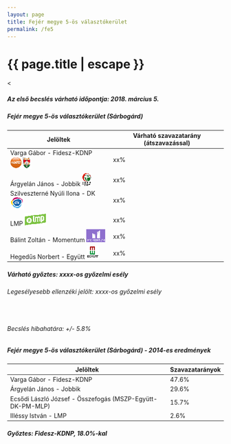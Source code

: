 ```yaml
---
layout: page
title: Fejér megye 5-ös választókerület
permalink: /fe5
---
```


<h1 class="page-title">{{ page.title | escape }}</h1>

<div class="section">
    <div class="row">
          <div class="col s12"><
<h5>Az első becslés várható időpontja: 2018. március 5.</h5>
		  <h5>Fejér megye 5-ös választókerület (Sárbogárd)</h5>
            <table class="striped">
              <thead>
                <tr>
                    <th>Jelöltek</th>
                    <th>Várható szavazatarány (átszavazással)</th>
                </tr>
              </thead>
              <tbody>
             <tr>
                  <td>Varga Gábor - Fidesz-KDNP <img src="images/fideszkdnp_logo.png"></td>
				  <td id="id_fidesz">xx%</td>
			</tr>
			<tr><td>Árgyelán János - Jobbik <img src="images/jobbik_logo.png"></td><td id="id_jobbik">xx%</td></tr>
<tr>
                  <td>Szilveszterné Nyúli Ilona - DK <img src="images/dk_logo.png"></td>
				  <td id="id_baloldal">xx%</td>
			</tr>
			<tr>
                  <td>LMP <img src="images/lmp_logo.png"></td>
				  <td id="id_lmp">xx%</td>
			</tr>
			<tr>
				  <td>Bálint Zoltán - Momentum <img src="images/momentum_logo.png"></td>
				  <td id="id_momentum">xx%</td>
			</tr>
<tr>
<td>Hegedűs Norbert -  Együtt <img src="images/egyutt_logo.png"></td>
<td id="id_egyutt">xx%</td>
</tr>                
              </tbody>
            </table>
			<h5>Várható győztes: <span id="gyoztes">xx</span><span id="esely">xx</span><span>-os győzelmi esély</span></h5>
			<h6>Legesélyesebb ellenzéki jelölt: <span id="masodik">xx</span><span id="esely2">xx</span><span>-os győzelmi esély</span></h6>
			<br/>
			<h6>Becslés hibahatára: +/- 5.8%</h6>
          </div>
    </div>
</div>

<div class="section">
    <div class="row">
          <div class="col s12">
		  <h5>Fejér megye 5-ös választókerület (Sárbogárd) - 2014-es eredmények</h5>
            <table class="striped">
              <thead>
                <tr>
                    <th>Jelöltek</th>
                    <th>Szavazatarányok</th>
                </tr>
              </thead>
              <tbody>
			  <tr>
                  <td>Varga Gábor - Fidesz-KDNP</td>
				  <td>47.6%</td>
			</tr>
			<tr>
			      <td>Árgyelán János - Jobbik</td>
				  <td>29.6%</td>
			</tr>
			<tr>
				  <td>Ecsődi László József - Összefogás (MSZP-Együtt-DK-PM-MLP)</td>
				  <td>15.7%</td>
			</tr>
			<tr>
				  <td>Illéssy István - LMP</td>
				  <td>2.6%</td>
			</tr>                
              </tbody>
            </table>
			<h5>Győztes: Fidesz-KDNP, 18.0%-kal</h5>
          </div>
    </div>
</div>
